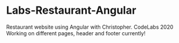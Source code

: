 # Labs-Restaurant-Angular
Restaurant website using Angular with Christopher. CodeLabs 2020
Working on different pages, header and footer currently!
